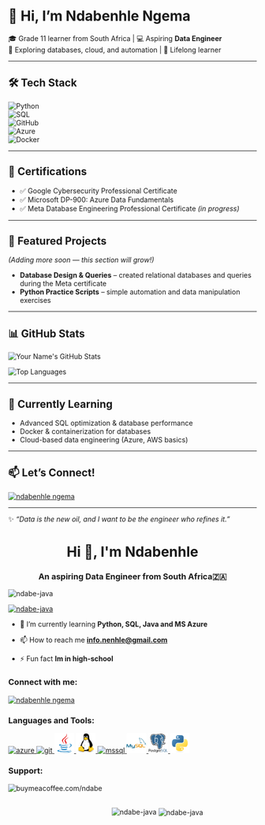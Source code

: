 # 👋 Hi, I’m Ndabenhle Ngema

🎓 Grade 11 learner from South Africa | 💻 Aspiring **Data Engineer**  
🚀 Exploring databases, cloud, and automation | 🌱 Lifelong learner  

---

## 🛠️ Tech Stack  
![Python](https://img.shields.io/badge/Python-3776AB?style=for-the-badge&logo=python&logoColor=white)  
![SQL](https://img.shields.io/badge/SQL-003B57?style=for-the-badge&logo=postgresql&logoColor=white)  
![GitHub](https://img.shields.io/badge/GitHub-181717?style=for-the-badge&logo=github&logoColor=white)  
![Azure](https://img.shields.io/badge/Azure-0078D4?style=for-the-badge&logo=microsoftazure&logoColor=white)  
![Docker](https://img.shields.io/badge/Docker-2496ED?style=for-the-badge&logo=docker&logoColor=white)  

---

## 📜 Certifications  
- ✅ Google Cybersecurity Professional Certificate  
- ✅ Microsoft DP-900: Azure Data Fundamentals  
- ✅ Meta Database Engineering Professional Certificate *(in progress)*  

---

## 📂 Featured Projects  
*(Adding more soon — this section will grow!)*  
- **Database Design & Queries** – created relational databases and queries during the Meta certificate  
- **Python Practice Scripts** – simple automation and data manipulation exercises  

---

## 📊 GitHub Stats  
![Your Name's GitHub Stats](https://github-readme-stats.vercel.app/api?username=ndabe-java&show_icons=true&locale=en)  

![Top Languages](https://github-readme-stats.vercel.app/api/top-langs?username=ndabe-java&show_icons=true&locale=en&layout=compact)  

---

## 🌱 Currently Learning  
- Advanced SQL optimization & database performance  
- Docker & containerization for databases  
- Cloud-based data engineering (Azure, AWS basics)  

---

## 📫 Let’s Connect! 
<p align="left">
<a href="https://linkedin.com/in/ndabenhle ngema" target="blank"><img align="center" src="https://raw.githubusercontent.com/rahuldkjain/github-profile-readme-generator/master/src/images/icons/Social/linked-in-alt.svg" alt="ndabenhle ngema" height="30" width="40" /></a>
</p>  

---

✨ *“Data is the new oil, and I want to be the engineer who refines it.”*  



<h1 align="center">Hi 👋, I'm Ndabenhle</h1>
<h3 align="center">An aspiring Data Engineer from South Africa🇿🇦</h3>

<p align="left"> <img src="https://komarev.com/ghpvc/?username=ndabe-java&label=Profile%20views&color=0e75b6&style=flat" alt="ndabe-java" /> </p>

<p align="left"> <a href="https://github.com/ryo-ma/github-profile-trophy"><img src="https://github-profile-trophy.vercel.app/?username=ndabe-java" alt="ndabe-java" /></a> </p>

- 🌱 I’m currently learning **Python, SQL, Java and MS Azure**

- 📫 How to reach me **info.nenhle@gmail.com**

- ⚡ Fun fact **Im in high-school**

<h3 align="left">Connect with me:</h3>
<p align="left">
<a href="https://linkedin.com/in/ndabenhle ngema" target="blank"><img align="center" src="https://raw.githubusercontent.com/rahuldkjain/github-profile-readme-generator/master/src/images/icons/Social/linked-in-alt.svg" alt="ndabenhle ngema" height="30" width="40" /></a>
</p>

<h3 align="left">Languages and Tools:</h3>
<p align="left"> <a href="https://azure.microsoft.com/en-in/" target="_blank" rel="noreferrer"> <img src="https://www.vectorlogo.zone/logos/microsoft_azure/microsoft_azure-icon.svg" alt="azure" width="40" height="40"/> </a> <a href="https://git-scm.com/" target="_blank" rel="noreferrer"> <img src="https://www.vectorlogo.zone/logos/git-scm/git-scm-icon.svg" alt="git" width="40" height="40"/> </a> <a href="https://www.java.com" target="_blank" rel="noreferrer"> <img src="https://raw.githubusercontent.com/devicons/devicon/master/icons/java/java-original.svg" alt="java" width="40" height="40"/> </a> <a href="https://www.linux.org/" target="_blank" rel="noreferrer"> <img src="https://raw.githubusercontent.com/devicons/devicon/master/icons/linux/linux-original.svg" alt="linux" width="40" height="40"/> </a> <a href="https://www.microsoft.com/en-us/sql-server" target="_blank" rel="noreferrer"> <img src="https://www.svgrepo.com/show/303229/microsoft-sql-server-logo.svg" alt="mssql" width="40" height="40"/> </a> <a href="https://www.mysql.com/" target="_blank" rel="noreferrer"> <img src="https://raw.githubusercontent.com/devicons/devicon/master/icons/mysql/mysql-original-wordmark.svg" alt="mysql" width="40" height="40"/> </a> <a href="https://www.postgresql.org" target="_blank" rel="noreferrer"> <img src="https://raw.githubusercontent.com/devicons/devicon/master/icons/postgresql/postgresql-original-wordmark.svg" alt="postgresql" width="40" height="40"/> </a> <a href="https://www.python.org" target="_blank" rel="noreferrer"> <img src="https://raw.githubusercontent.com/devicons/devicon/master/icons/python/python-original.svg" alt="python" width="40" height="40"/> </a> </p>

<h3 align="left">Support:</h3>
<p><a href="https://www.buymeacoffee.com/buymeacoffee.com/ndabe"> <img align="left" src="https://cdn.buymeacoffee.com/buttons/v2/default-yellow.png" height="50" width="210" alt="buymeacoffee.com/ndabe" /></a></p><br><br>

<p><img align="left" src="https://github-readme-stats.vercel.app/api/top-langs?username=ndabe-java&show_icons=true&locale=en&layout=compact" alt="ndabe-java" /></p>

<p>&nbsp;<img align="center" src="https://github-readme-stats.vercel.app/api?username=ndabe-java&show_icons=true&locale=en" alt="ndabe-java" /></p>
